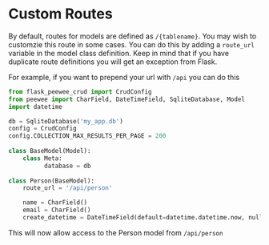 # Custom Routes

By default, routes for models are defined as `/{tablename}`. You may wish to customzie this route in some cases.
You can do this by adding a `route_url` variable in the model class definition. Keep in mind that if you have
duplicate route definitions you will get an exception from Flask.

For example, if you want to prepend your url with `/api` you can do this

  ```python
  from flask_peewee_crud import CrudConfig
  from peewee import CharField, DateTimeField, SqliteDatabase, Model
  import datetime
  
  db = SqliteDatabase('my_app.db')
  config = CrudConfig
  config.COLLECTION_MAX_RESULTS_PER_PAGE = 200
    
  class BaseModel(Model):
      class Meta:
            database = db
    
  class Person(BaseModel):
      route_url = '/api/person'
  
      name = CharField()
      email = CharField()
      create_datetime = DateTimeField(default=datetime.datetime.now, null=True)
  
  ```
  
This will now allow access to the Person model from `/api/person`
